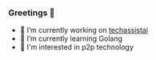 ### Greetings 👋

- 🔭 I’m currently working on [techassistai](techassistai.bytepods.com)
- 🌱 I’m currently learning Golang
- 💬 I'm interested in p2p technology
